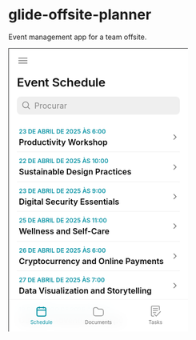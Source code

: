 # glide-offsite-planner
Event management app for a team offsite.


![2025-03-12-112019_359x567_scrot](https://github.com/proxlu/glide-offsite-planner/blob/main/2025-03-12-112019_359x567_scrot.png)
